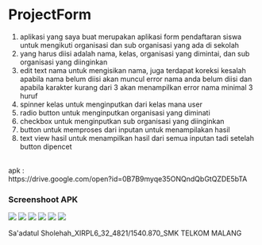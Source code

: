 # ProjectForm 
1. aplikasi yang saya buat merupakan aplikasi form pendaftaran siswa untuk mengikuti organisasi dan sub organisasi yang ada di sekolah
2. yang harus diisi adalah nama, kelas, organisasi yang dimintai, dan sub organisasi yang diinginkan
3. edit text nama untuk mengisikan nama, juga terdapat koreksi kesalah apabila nama belum diisi akan muncul error nama anda belum diisi dan apabila karakter kurang dari 3 akan menampilkan error nama minimal 3 huruf
4. spinner kelas untuk menginputkan dari kelas mana user
5. radio button untuk menginputkan organisasi yang diminati
6. checkbox untuk menginputkan sub organisasi yang diinginkan
7. button untuk memproses dari inputan untuk menampilakan hasil
8. text view hasil untuk menampilkan hasil dari semua inputan tadi setelah button dipencet
<br>
apk : <br>
https://drive.google.com/open?id=0B7B9myqe35ONQndQbGtQZDE5bTA <br>

### Screenshoot APK

![](https://drive.google.com/uc?export=view&id=0B7B9myqe35ONQ0pwUGwyQUVpS2s)
![](https://drive.google.com/uc?export=view&id=0B7B9myqe35ONZUhGV0c4WFItQzg)
![](https://drive.google.com/uc?export=view&id=0B7B9myqe35ONejBnbGlHS09LTFU)
![](https://drive.google.com/uc?export=view&id=0B7B9myqe35ONZjZ6bWJVS2dSSzA)
![](https://drive.google.com/uc?export=view&id=0B7B9myqe35ONRVFIb2c1eDdoSlk)
![](https://drive.google.com/uc?export=view&id=0B7B9myqe35ONQVpUWnh2VHlSVzg)

Sa'adatul Sholehah_XIRPL6_32_4821/1540.870_SMK TELKOM MALANG
